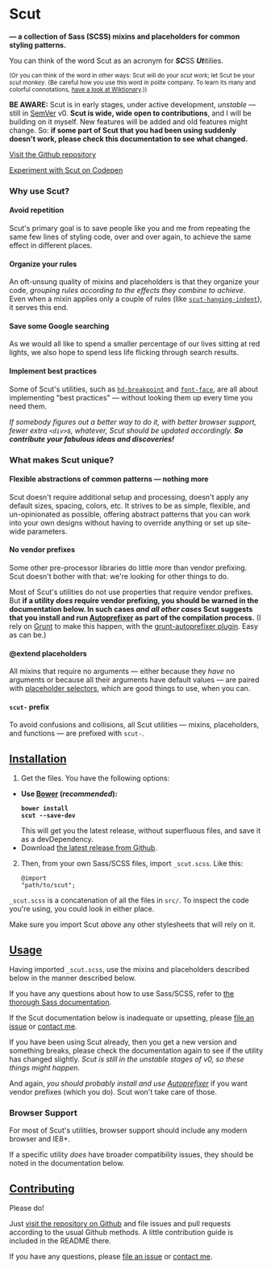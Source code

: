 # Scut

**&mdash; a collection of Sass (SCSS) mixins and placeholders for common styling patterns.**

You can think of the word Scut as an acronym for ***SC***SS ***Ut***itilies.

<small>(Or you can think of the word in other ways: Scut will do your *scut work*; let Scut be your *scut monkey*. (Be careful how you use this word in polite company. To learn its many and colorful connotations, [have a look at Wiktionary](http://en.wiktionary.org/wiki/scut).))</small>

**BE AWARE:** Scut is in early stages, under active development, *unstable* &mdash; still in [SemVer](http://semver.org/) v0. **Scut is wide, wide open to contributions**, and I will be building on it myself. New features will be added and old features might change. So: **if some part of Scut that you had been using suddenly doesn't work, please check this documentation to see what changed.**

<a href="https://github.com/davidtheclark/scut/" class="intro-btn">Visit the Github repository</a>

<a href="http://codepen.io/davidtheclark/pen/yCadJ" target="_blank" class="intro-btn">Experiment with Scut on Codepen</a>

### Why use Scut?

#### Avoid repetition

Scut's primary goal is to save people like you and me from repeating the same few lines of styling code, over and over again, to achieve the same effect in different places.

#### Organize your rules

An oft-unsung quality of mixins and placeholders is that they organize your code, *grouping rules according to the effects they combine to achieve*. Even when a mixin applies only a couple of rules (like [`scut-hanging-indent`](#hanging_indent)), it serves this end.

#### Save some Google searching

As we would all like to spend a smaller percentage of our lives sitting at red lights, we also hope to spend less life flicking through search results.

#### Implement best practices

Some of Scut's utilities, such as [`hd-breakpoint`](#hd_breakpoint) and [`font-face`](#font-face), are all about implementing "best practices" &mdash; without looking them up every time you need them.

*If somebody figures out a better way to do it, with better browser support, fewer extra `<div>`s, whatever, Scut should be updated accordingly. **So contribute your fabulous ideas and discoveries!***

### What makes Scut unique?

#### Flexible abstractions of common patterns &mdash; nothing more

Scut doesn't require additional setup and processing, doesn't apply any default sizes, spacing, colors, etc. It strives to be as simple, flexible, and un-opinionated as possible, offering abstract patterns that you can work into your own designs without having to override anything or set up site-wide parameters.

#### No vendor prefixes

Some other pre-processor libraries do little more than vendor prefixing. Scut doesn't bother with that: we're looking for other things to do.

Most of Scut's utilities do not use properties that require vendor prefixes. But **if a utility *does* require vendor prefixing, you should be warned in the documentation below. In such cases *and all other cases* Scut suggests that you install and run [Autoprefixer](https://github.com/ai/autoprefixer) as part of the compilation process.** (I rely on [Grunt](http://gruntjs.com/) to make this happen, with the [grunt-autoprefixer plugin](https://github.com/nDmitry/grunt-autoprefixer). Easy as can be.)

#### @extend placeholders

All mixins that require no arguments &mdash; either because they *have* no arguments or because all their arguments have default values &mdash; are paired with [placeholder selectors](http://sass-lang.com/docs/yardoc/file.SASS_REFERENCE.html#placeholders), which are good things to use, when you can.

#### `scut-` prefix

To avoid confusions and collisions, all Scut utilities &mdash; mixins, placeholders, and functions &mdash; are prefixed with `scut-`.

## <a href="#installation" id="installation" class="inner-anchor">Installation</a>

1. Get the files. You have the following options:<div class="install-list">
  - **Use [Bower](http://bower.io/) (*recommended*): <pre class="language-bash"><code>bower install scut --save-dev</code></pre>** This will get you the latest release, without superfluous files, and save it as a devDependency.
   - Download [the latest release from Github](https://github.com/davidtheclark/scut/releases).</div>

2. Then, from your own Sass/SCSS files, import `_scut.scss`. Like this: <pre class="language-scss"><code>@import "path/to/scut";</code></pre>

`_scut.scss` is a concatenation of all the files in `src/`. To inspect the code you're using, you could look in either place.

Make sure you import Scut *above* any other stylesheets that will rely on it.

## <a href="#usage" id="usage" class="inner-anchor">Usage</a>

Having imported `_scut.scss`, use the mixins and placeholders described below in the manner described below.

If you have any questions about how to use Sass/SCSS, refer to [the thorough Sass documentation](http://sass-lang.com/docs/yardoc/file.SASS_REFERENCE.html).

If the Scut documentation below is inadequate or upsetting, please [file an issue](https://github.com/davidtheclark/scut/issues) or [contact me](https://github.com/davidtheclark).

If you have been using Scut already, then you get a new version and something breaks, please check the documentation again to see if the utility has changed slightly. *Scut is still in the unstable stages of v0, so these things might happen.*

And again, *you should probably install and use [Autoprefixer](https://github.com/ai/autoprefixer)* if you want vendor prefixes (which you do). Scut won't take care of those.

### Browser Support

For most of Scut's utilities, browser support should include any modern browser and IE8+.

If a specific utility *does* have broader compatibility issues, they should be noted in the documentation below.

## <a href="#contributing" id="contributing" class="inner-anchor">Contributing</a>

Please do!

Just [visit the repository on Github](https://github.com/davidtheclark/scut) and file issues and pull requests according to the usual Github methods. A little contribution guide is included in the README there.

If you have any questions, please [file an issue](https://github.com/davidtheclark/scut/issues) or [contact me](https://github.com/davidtheclark).